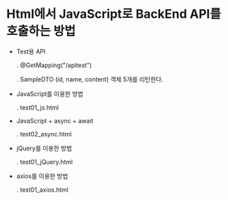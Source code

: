# Html에서 JavaScript로 BackEnd API를 호출하는 방법

- Test용 API

	. @GetMapping("/apitest")
  
	. SampleDTO (id, name, content) 객체 5개를 리턴한다.

- JavaScript를 이용한 방법

	. test01_js.html

- JavaScript + async + await

	. test02_async.html

- jQuery를 이용한 방법

	. test01_jQuery.html

- axios를 이용한 방법

	. test01_axios.html
